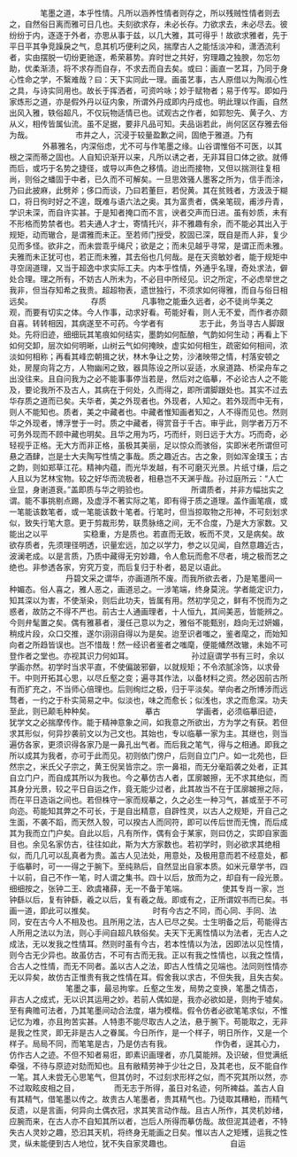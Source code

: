 <!-- { "loadSidebar": true } -->
　　　　笔墨之道，本乎性情。凡所以涵养性情者则存之，所以残贼性情者则去之，自然俗日离而雅可日几也。夫刻欲求存，未必长存。力欲求去，未必尽去。彼纷纷于内，逐逐于外者，亦思从事于兹，以几大雅，其可得乎！故欲求雅者，先于平日平其争竞躁戾之气，息其机巧便利之风，揣摩古人之能恬淡冲和，潇洒流利者，实由摆脱一切纷更驰逐，希荣慕势。弃时世之共好，穷理趣之独腴，勿忘勿助，优柔渐渍，将不求存而自存，不求去而自去矣。或曰：画直一艺耳，乃同于身心性命之学，不繄难哉？曰：天下实同此一理。画虽艺事，古人原借以为陶淑心性之具，与诗实同用也。故长于挥洒者，可资吟咏；妙于赋物者；易于传写。即如丹家炼形之道，亦是假外丹以征内象，所谓外丹成即内丹成也。明此理以作画，自然出风入雅，轶俗超凡，不仅玩物适情已也。试观古之作者，如郭恕先、黄子久、方从义，相传皆属仙流。虽不足据，要非凡品可知。夫品诣若此，尚何区区存雅去俗为哉。
　　　
　　市井之人，沉浸于较量盈歉之间，固绝于雅道。乃有
　　
　　外慕雅名，内深俗虑，尤不可与作笔墨之缘。山谷谓惟俗不可医，以其根之深而蒂之固也。人自知识渐开以来，凡所以诱之者，无非耳目口体之欲。就傅而后，或巧于名势之捷径，或导以声色之移情。迨出而接物，又但以揣测往复相尚，则俗之蟠固于中者，已久而不可解矣。一旦思效骚人墨客之所为，信手而涂，乃曰此披麻，此劈斧；侈口而谈，乃曰若董巨，若倪黄。其在贫贱者，方汲汲于糊口，将日徇时好之不遑，既难与语六法之奥。其为富贵者，偶亲笔砚，甫涉丹青，学识未深，而自许实甚。于是知者掩口而不言，谀者交声而日进。虽有妙质，未有不形格而势禁者也。若夫通人才士，寄情托兴，非不雅趣有余，而不能必其出入于规矩，动而辙合，是谓雅而未正。至若师门授受，胶固已深，既自是而人非，复少见而多怪。欲非之，而未尝乖乎绳尺；欲是之；而未见越乎寻常，是谓正而未雅。夫雅而未正犹可也，若正而未雅，其去俗也几何哉。是在天资敏妙者，能于规矩中寻空阔道理，又当于超逸中求实际工夫。内本乎性情，外通乎名理，奇处求法，僻处合理。理之所有，不妨古人所未为，不必目中所经见。识之所定，不必虑举世之我非，但当存知希之我贵。超超物表，遗世独行，不须求如何得雅，而自与俗日相远矣。
　　　
　　　　存质
　　
　　凡事物之能垂久远者，必不徒尚华美之观，而要有切实之体。今人作事，动求好看。苟能好看，则人无不爱，而作者亦颇自喜。转转相因，其病遂至不可药。今学者有
　　
　　志于此，务当寻古人脚跟处。先将旧迹，细细玩其笔痕如何结实，墨韵如何酝酿，气韵如何生动；再看上下如何交卸，层次如何明晰，山树云气如何掩映，虚实如何相生，疏密如何相间，浓淡如何相称；再看其峰峦朝揖之状，林木争让之势，沙渚映带之情，村落安顿之处，房屋向背之方，人物幽闲之致，器具陈设之所以妥适，水泉道路、桥梁舟车之出没往来。且自问我为之必不能事事停当若是，然后对之临摹，不必论古人之不能及，要论我所不及古人，其病在于何处，久而得之，即所谓脚跟处也。其实不过去华存质之道而已矣。夫华者，美之外现者也。外现者，人知之。若外现而中无有，则人不能知也。质者，美之中藏者也。中藏者惟知画者知之，人不得而见也。然则华之外现者，博浮誉于一时。质之中藏者，得赏音于千古。审乎此，则学者万万不可务外现而不顾中藏也明矣。且华之用为巧，巧而纤，则日远于大方。巧而奇，必轻视乎正格。无大方而非正格，虽极其美丽，足以惊众而骇俗，实即米老所谓但可悬之酒肆，岂是士大夫陶写性情之事哉。质之趣近古。古之象，则如浑金璞玉；古之韵，则如郑草江花。精神内蕴，而光华发越，有不可磨灭光景。片纸寸缣，后之人且以为艺林宝物。较之好华而流极者，相悬岂不天渊乎哉。孙过庭所云：“人亡业显，身谢道衰。”盖即质与华之明验也。
　　　
　　所谓质者，并非方幅拙实之谓。能不事挑剔点踢，及虚浮不著实际之笔，即有得于质之道理。盖作画笔痕，或一笔能该数笔者，或一笔能该数十笔者。行笔时，但当掠取物之形神，不可刻划求似，致失行笔大意。更于剪裁形势，联贯脉络之间，无不合度，乃是大方家数。又能出之以平
　　
　　实稳重，方是质也。若直而无致，板而不灵，又是病矣。故欲存质者，先须理径明透，识量宏远，加之以学力，参之以见闻，自然意趣近古，波澜老成。以是言质，乃质中藏得无穷妙趣，令人愈玩而愈不尽者，境之极而艺之绝也。非参透各家，穷究万变，而后复归于朴者，曷足以语此。
　　　
　　　　丹碧文采之谓华，亦画道所不废。而我所欲去者，乃是笔墨间一种媚态。俗人喜之，雅人恶之，画道忌之。一涉笔端，终身莫浣。学者能定识力，知其深以为害，不使渐染，则后此功夫，皆属有用。然初学见之，鲜有不悦而为之惑者，故防之不得不严也。前古士人通画理者，十人恒九，其间美恶，皆能辨之。今则弁髦置之矣。偶有雅慕者，漫任己意以为之，雅俗不能甄别，趋向无过妍媚，稍成片段，众口交推，遂尔诩诩自得以为是矣。迨至识者嗤之，鉴者麾之，而始知向者之所趋皆误也。岂不惜哉！然一经识者鉴者之嗤麾，便能幡然改辙，未始不可登作者之堂也。亦视其识力何如耳。
　　　
　　　　孙过庭谓学书有三时，余以学画亦然。初学时当求平直，不使偏跛邪僻，以就规矩；不令浓腻涂饰，以求骨干。中则开拓其心思，以尽丘壑之变；遍寻其作法，以备材料之资。然必因前古所有而扩充之，不当师心倍理也。后则绚烂之极，归于平淡矣。举向者之所博涉而远骛者，一约之于朴实简易之中。似淡也，味之而愈长；似浅也，求之而愈深。功夫至此，则已颠毛种种矣。
　　
　　　　摹古
　　
　　学画者，必须临摹旧迹，犹学文之必揣摩传作。能于精神意象之间，如我意之所欲出，方为学之有获。若但求其形似，何异抄袭前文以为己文也。其始也，专以临摹一家为主。其继也，则当遍仿各家，更须识得各家乃是一鼻孔出气者。而后我之笔气，得与之相通。即我之所以成其为我者，亦可于此而见。初则依门傍户，后则自立门户。如一北苑也，巨然宗之，米氏父子宗之，黄王倪吴皆宗之。宗一鼻祖，而无分毫蹈袭之处者，正其自立门户，而自成其所以为我也。今之摹仿古人者，匡廓皴擦，无不求其绝似，而其身分光景，较之平日自运之作，竟无能少过者，此其故当不在于匡廓皴擦之际，而在平日造诣之间也。若但株守一家而规摹之，久之必生一种习气，甚或至于不可向迩。苟能知其弊之不可长，于是自出精意，自辟性灵，以古人之规矩，开自己之生面，不袭不蹈，而天然入彀，可以揆古人而同符，即可以传后世而无愧，而后成其为我而立门户矣。自此以后，凡有所作，偶有会于某家，则曰仿之，实即自家面目也。余见名家仿古，往往如此，斯为大方家数也。若初学时，则必欲求其绝相似，而几几可以乱真者为贵。盖古人见法处，用意处，及极用意而若不经意处，都于临摹时，可一一得之于腕下。至纯熟后，自然显出自家本质。如米元章学书，四十以前，自己不作一笔，时人谓之集书。四十以后，放而为之，却自有一段光景。细细按之，张钟二王、欧虞褚薛，无一不备于笔端。
　　
　　使其专肖一家，岂钟繇以后，复有钟繇，羲之以后，复有羲之哉。即或有之，正所谓奴书而已矣。书画一道，即此可以推矣。
　　　
　　　　时有今古之不同，而心同、手同、法同，安在古今人不相及也。且所用之法，古人已尽之矣。士生明备之后，苟能得古人所用之法以为法，则心手间自超凡轶俗矣。夫天下无离性情以为法者，无古人之成法，无以发我之性情耳。然则时虽有今古，若本性情以为法，因即法以见性情，则今古无少异也。故虽仿古，不可有古而无我。正以有我之性情也，以我之性情，合古人之性情，而无不同者。盖以古人之法，即古人性情之见端也。法同则性情亦无以异矣，故仿古正惟贵有我之性情在耳。假舍我以求古，不但失我，且失古矣。
　　　
　　　　笔墨之事，最忌拘挛。丘壑之生发，局势之变换，笔墨之情态，非古人之成式，无以识其运用之妙。若前人偶如是，我亦必欲如是，则拘于墟矣。至有典赡可法者，乃其笔墨间动合法度，堪为模楷。假令仿者必欲笔笔求似，不惟记忆为难，亦且拘苦实甚。人特患不能尽取古人之法，悬于腕下。苟能取之，无非是我之性灵，即无非是古人之眷属。今日所作，是一个样子，明日所作，又是一个样子。局局不同，而笔笔是古，乃是仿古有我。
　　　
　　作伪者，逞其心力，仿作古人之迹。不但不知者易诳，即素识画理者，亦几莫能辨。及识破，但觉满纸牵强，不待与原迹对劾而知也。且有敝精劳神于少壮之日，及其老也，反不能自作一笔。其人未尝无心思笔气，但其仿时，不过刻求形样之似，而不究其所以然，亦不过取眩皮相之目，
　　
　　而无志于所得，虽日对名迹，何所裨益。盖古人自有其精气，借笔墨以传之。故贵古人笔墨者，贵其精气也。乃徒取其糟粕，而精气反遗，以是言画，何异向土偶衣冠，求其笑言动作哉。且古人所作，其灵机妙绪，应腕而来，在古人亦不自知其所以者，岂后人所得而摹仿哉。故但泥其迹者，不特失古人灵妙之趣，恐汩其天机，将终身无能画之日矣。惟以古人之矩矱，运我之性灵，纵未能便到古人地位，犹不失自家灵趣也。
　　　
　　　　自运
　　
